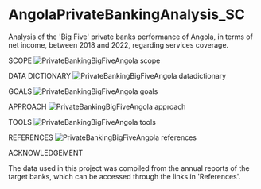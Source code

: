 # AngolaPrivateBankingAnalysis_SC

Analysis of the 'Big Five' private banks performance of Angola, in terms of net income, between 2018 and 2022, regarding services coverage.

SCOPE
![PrivateBankingBigFiveAngola scope](https://github.com/domingosdeeulariadumba/AngolaPrivateBankingAnalysis_SC/assets/110714056/8d946165-9cb7-43a8-90a5-c0ba9b83ff1c)

DATA DICTIONARY
![PrivateBankingBigFiveAngola datadictionary](https://github.com/domingosdeeulariadumba/AngolaPrivateBankingAnalysis_SC/assets/110714056/a9926486-9a47-4a3f-bcc6-3d0f8d30345d)

GOALS
![PrivateBankingBigFiveAngola goals](https://github.com/domingosdeeulariadumba/AngolaPrivateBankingAnalysis_SC/assets/110714056/d7527f50-ca06-49fe-8a57-37a1dd7ffa23)

APPROACH
![PrivateBankingBigFiveAngola approach](https://github.com/domingosdeeulariadumba/AngolaPrivateBankingAnalysis_SC/assets/110714056/9974b7c7-54c3-42c4-92d5-a1fb81bfbb96)

TOOLS
![PrivateBankingBigFiveAngola tools](https://github.com/domingosdeeulariadumba/AngolaPrivateBankingAnalysis_SC/assets/110714056/79a45fcf-29c6-429e-8912-702b1d4de7b4)

REFERENCES
![PrivateBankingBigFiveAngola references](https://github.com/domingosdeeulariadumba/AngolaPrivateBankingAnalysis_SC/assets/110714056/efae31da-e749-4c27-950e-aeeb06e92212)


ACKNOWLEDGEMENT

The data used in this project was compiled from the annual reports of the target banks, which can be accessed through the links in 'References'.
